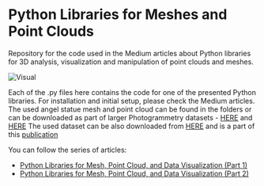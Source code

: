 # Python Libraries for Meshes and Point Clouds
Repository for the code used in the Medium articles about Python libraries for 3D analysis, visualization and manipulation of point clouds and meshes.

![Visual](images/full_beauty.gif)

Each of the .py files here contains the code for one of the presented Python libraries. For installation and initial setup, please check the Medium articles. 
The used angel statue mesh and point cloud can be found in the folders or can be downloaded as part of larger Photogrammetry datasets - [HERE](https://doi.org/10.17632/bzxk2n78s9.4) and [HERE](https://doi.org/10.17632/xtv5y29xvz.2)
The used dataset can be also downloaded from [HERE](https://www.kaggle.com/datasets/ivannikolov/longterm-thermal-drift-dataset) and is a part of this [publication](https://vbn.aau.dk/ws/files/452153692/paper.LjjqegBNtPi.pdf)

You can follow the series of articles:
 - [Python Libraries for Mesh, Point Cloud, and Data Visualization (Part 1)](https://towardsdatascience.com/python-libraries-for-mesh-and-point-cloud-visualization-part-1-daa2af36de30) 
 - [Python Libraries for Mesh, Point Cloud, and Data Visualization (Part 2)](https://towardsdatascience.com/python-libraries-for-mesh-point-cloud-and-data-visualization-part-2-385f16188f0f#3a19-c5ba22819880)




